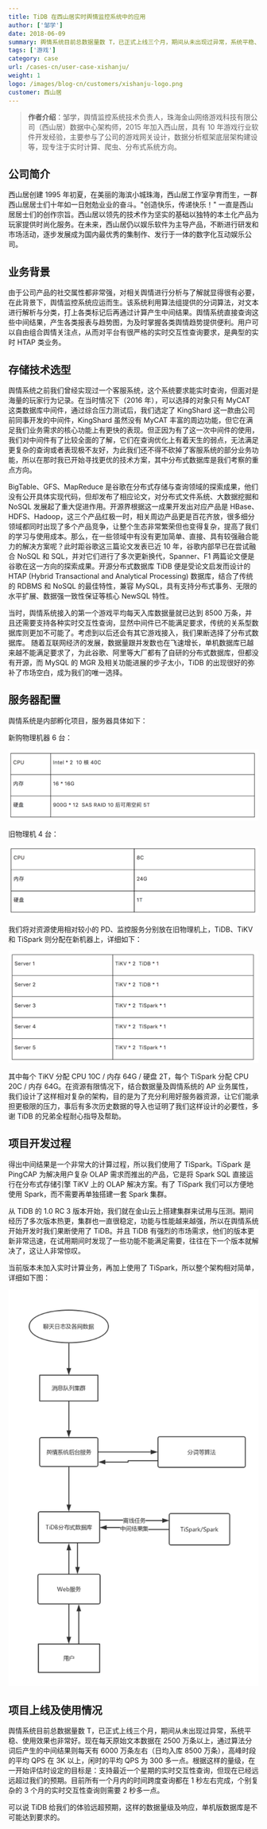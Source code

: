 ```yaml
---
title: TiDB 在西山居实时舆情监控系统中的应用
author: ['邹学']
date: 2018-06-09
summary: 舆情系统目前总数据量数 T，已正式上线三个月，期间从未出现过异常，系统平稳、使用效果也非常好。可以说 TiDB 给我们的体验远超预期。
tags: ['游戏']
category: case
url: /cases-cn/user-case-xishanju/
weight: 1
logo: /images/blog-cn/customers/xishanju-logo.png
customer: 西山居
---
```



> **作者介绍**：邹学，舆情监控系统技术负责人，珠海金山网络游戏科技有限公司（西山居）数据中心架构师，2015 年加入西山居，具有 10 年游戏行业软件开发经验，主要参与了公司的游戏网关设计，数据分析框架底层架构建设等，现专注于实时计算、爬虫、分布式系统方向。

## 公司简介

西山居创建 1995 年初夏，在美丽的海滨小城珠海，西山居工作室孕育而生，一群西山居居士们十年如一日尅勊业业的奋斗。"创造快乐，传递快乐！" 一直是西山居居士们的创作宗旨。西山居以领先的技术作为坚实的基础以独特的本土化产品为玩家提供时尚化服务。在未来，西山居仍以娱乐软件为主导产品，不断进行研发和市场活动，逐步发展成为国内最优秀的集制作、发行于一体的数字化互动娱乐公司。

## 业务背景

由于公司产品的社交属性都非常强，对相关舆情进行分析与了解就显得很有必要，在此背景下，舆情监控系统应运而生。该系统利用算法组提供的分词算法，对文本进行解析与分类，打上各类标记后再通过计算产生中间结果。舆情系统直接查询这些中间结果，产生各类报表与趋势图，为及时掌握各类舆情趋势提供便利。用户可以自由组合舆情关注点，从而对平台有很严格的实时交互性查询要求，是典型的实时 HTAP 类业务。

## 存储技术选型

舆情系统之前我们曾经实现过一个客服系统，这个系统要求能实时查询，但面对是海量的玩家行为记录。在当时情况下（2016 年），可以选择的对象只有 MyCAT 这类数据库中间件，通过综合压力测试后，我们选定了 KingShard 这一款由公司前同事开发的中间件，KingShard 虽然没有 MyCAT 丰富的周边功能，但它在满足我们业务需求的核心功能上有更快的表现。但正因为有了这一次中间件的使用，我们对中间件有了比较全面的了解，它们在查询优化上有着天生的弱点，无法满足更复杂的查询或者表现极不友好，为此我们还不得不砍掉了客服系统的部分业务功能，所以在那时我已开始寻找更优的技术方案，其中分布式数据库是我们考察的重点方向。

BigTable、GFS、MapReduce 是谷歌在分布式存储与查询领域的探索成果，他们没有公开具体实现代码，但却发布了相应论文，对分布式文件系统、大数据挖掘和 NoSQL 发展起了重大促进作用。开源界根据这一成果开发出对应产品是 HBase、HDFS、Hadoop，这三个产品红极一时，相关周边产品更是百花齐放，很多细分领域都同时出现了多个产品竞争，让整个生态非常繁荣但也变得复杂，提高了我们的学习与使用成本。那么，在一些领域中有没有更加简单、直接、具有较强融合能力的解决方案呢？此时距谷歌这三篇论文发表已近 10 年，谷歌内部早已在尝试融合 NoSQL 和 SQL，并对它们进行了多次更新换代，Spanner、F1 两篇论文便是谷歌在这一方向的探索成果。开源分布式数据库 TiDB 便是受论文启发而设计的 HTAP (Hybrid Transactional and Analytical Processing) 数据库，结合了传统的 RDBMS 和 NoSQL 的最佳特性，兼容 MySQL，具有支持分布式事务、无限的水平扩展、数据强一致性保证等核心 NewSQL 特性。

当时，舆情系统接入的第一个游戏平均每天入库数据量就已达到 8500 万条，并且还需要支持各种实时交互性查询，显然中间件已不能满足要求，传统的关系型数据库则更加不可能了。考虑到以后还会有其它游戏接入，我们果断选择了分布式数据库。
随着互联网经济的发展，数据量跟并发数也在飞速增长，单机数据库已越来越不能满足要求了，为此谷歌、阿里等大厂都有了自研的分布式数据库，但都没有开源，而 MySQL 的 MGR 及相关功能进展的步子太小，TiDB 的出现很好的弥补了市场空白，成为我们的唯一选择。

## 服务器配置

舆情系统是内部孵化项目，服务器具体如下：

新购物理机器 6 台：

![](media/user-case-xishanju/1.png)

旧物理机 4 台：

![](media/user-case-xishanju/2.png)

我们将对资源使用相对较小的 PD、监控服务分别放在旧物理机上，TiDB、TiKV 和 TiSpark 则分配在新机器上，详细如下：

![](media/user-case-xishanju/3.png)


其中每个 TiKV 分配 CPU 10C / 内存 64G / 硬盘 2T，每个 TiSpark 分配 CPU 20C / 内存 64G。在资源有限情况下，结合数据量及舆情系统的 AP 业务属性，我们设计了这样相对复杂的架构，目的是为了充分利用好服务器资源，让它们能承担更极限的压力，事后有多次历史数据的导入也证明了我们这样设计的必要性，多谢 TiDB 的兄弟全程耐心指导及帮助。

## 项目开发过程

得出中间结果是一个非常大的计算过程，所以我们使用了 TiSpark。TiSpark 是 PingCAP 为解决用户复杂 OLAP 需求而推出的产品，它是将 Spark SQL 直接运行在分布式存储引擎 TiKV 上的 OLAP 解决方案。有了 TiSpark 我们可以方便地使用 Spark，而不需要再单独搭建一套 Spark 集群。

从 TiDB 的 1.0 RC 3 版本开始，我们就在金山云上搭建集群来试用与压测。期间经历了多次版本热更，集群也一直很稳定，功能与性能越来越强，所以在舆情系统开始开发时我们果断使用了 TiDB。并且 TiDB 有强烈的市场需求，他们的版本更新非常迅速，在试用期间时发现了一些功能不能满足需要，往往在下一个版本就解决了，这让人非常惊叹。

当前版本未加入实时计算业务，再加上使用了 TiSpark，所以整个架构相对简单，详细如下图：


![](media/user-case-xishanju/4.png)


## 项目上线及使用情况

舆情系统目前总数据量数 T，已正式上线三个月，期间从未出现过异常，系统平稳、使用效果也非常好。现在每天原始文本数据在 2500 万条以上，通过算法分词后产生的中间结果则每天有 6000 万条左右（日均入库 8500 万条），高峰时段的平均 QPS 在 3K 以上，闲时的平均 QPS 为 300 多一点。根据这样的量级，在一开始评估时设定的目标是：支持最近一个星期的实时交互性查询，但现在已经远远超过我们的预期。目前所有一个月内的时间跨度查询都在 1 秒左右完成，个别复杂的 3 个月的实时交互性查询则需要 2 秒多一点。

可以说 TiDB 给我们的体验远超预期，这样的数据量级及响应，单机版数据库是不可能达到要求的。

